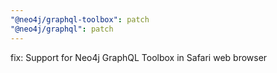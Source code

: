 ```yaml
---
"@neo4j/graphql-toolbox": patch
"@neo4j/graphql": patch
---
```


fix: Support for Neo4j GraphQL Toolbox in Safari web browser
